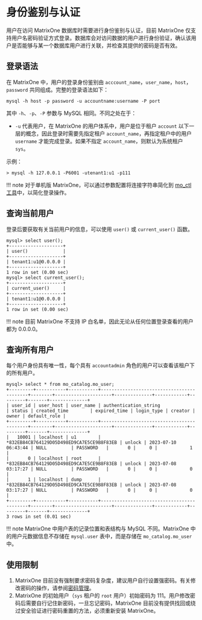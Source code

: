 # 身份鉴别与认证

用户在访问 MatrixOne 数据库时需要进行身份鉴别与认证，目前 MatrixOne 仅支持用户名密码验证方式登录。数据库会对访问数据的用户进行身份验证，确认该用户是否能够与某一个数据库用户进行关联，并检查其提供的密码是否有效。

## 登录语法

在 MatrixOne 中，用户的登录身份鉴别由 `acccount_name`，`user_name`，`host`，`password` 共同组成。完整的登录语法如下：

```
mysql -h host -p password -u accountname:username -P port
```

其中 `-h`、`-p`、`-P` 参数与 MySQL 相同。不同之处在于：

* `-u` 代表用户，在 MatrixOne 的用户体系中，用户是位于租户 `account` 以下一层的概念，因此登录时需要先指定租户 `account_name`，再指定租户中的用户 `username` 才能完成登录。如果不指定 `account_name`，则默认为系统租户 `sys`。

示例：

```
> mysql -h 127.0.0.1 -P6001 -utenant1:u1 -p111
```

!!! note
    对于单机版 MatrixOne，可以通过参数配置将连接字符串简化到 [mo_ctl 工具](../Maintain/mo_ctl.md)中，以简化登录操作。

## 查询当前用户

登录后要获取有关当前用户的信息，可以使用 `user()` 或 `current_user()` 函数。

```
mysql> select user();
+--------------------+
| user()             |
+--------------------+
| tenant1:u1@0.0.0.0 |
+--------------------+
1 row in set (0.00 sec)
mysql> select current_user();
+--------------------+
| current_user()     |
+--------------------+
| tenant1:u1@0.0.0.0 |
+--------------------+
1 row in set (0.00 sec)
```

!!! note
    目前 MatrixOne 不支持 IP 白名单，因此无论从任何位置登录查看的用户都为 0.0.0.0。

## 查询所有用户

每个用户身份具有唯一性，每个具有 `accountadmin` 角色的用户可以查看该租户下的所有用户。

```
mysql> select * from mo_catalog.mo_user;
+---------+-----------+-----------+-------------------------------------------+--------+---------------------+--------------+------------+---------+-------+--------------+
| user_id | user_host | user_name | authentication_string                     | status | created_time        | expired_time | login_type | creator | owner | default_role |
+---------+-----------+-----------+-------------------------------------------+--------+---------------------+--------------+------------+---------+-------+--------------+
|   10001 | localhost | u1        | *832EB84CB764129D05D498ED9CA7E5CE9B8F83EB | unlock | 2023-07-10 06:43:44 | NULL         | PASSWORD   |       0 |     0 |            1 |
|       0 | localhost | root      | *832EB84CB764129D05D498ED9CA7E5CE9B8F83EB | unlock | 2023-07-08 03:17:27 | NULL         | PASSWORD   |       0 |     0 |            0 |
|       1 | localhost | dump      | *832EB84CB764129D05D498ED9CA7E5CE9B8F83EB | unlock | 2023-07-08 03:17:27 | NULL         | PASSWORD   |       0 |     0 |            0 |
+---------+-----------+-----------+-------------------------------------------+--------+---------------------+--------------+------------+---------+-------+--------------+
3 rows in set (0.01 sec)
```

!!! note
    MatrixOne 中用户表的记录位置和表结构与 MySQL 不同。MatrixOne 中的用户元数据信息不存储在 `mysql.user` 表中，而是存储在 `mo_catalog.mo_user` 中。

## 使用限制

1. MatrixOne 目前没有强制要求密码复杂度，建议用户自行设置强密码。有关修改密码的操作，请参阅[密码管理](password-mgmt.md)。
2. MatrixOne 的初始用户（`sys` 租户的 `root` 用户）初始密码为 111。用户修改密码后需要自行记住新密码，一旦忘记密码，MatrixOne 目前没有提供找回或绕过安全验证进行密码重置的方法，必须重新安装 MatrixOne。
